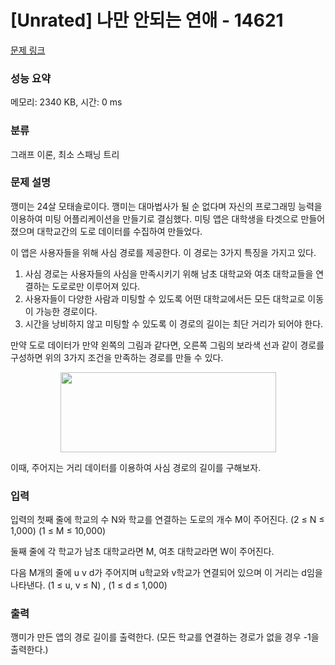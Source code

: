 # [Unrated] 나만 안되는 연애 - 14621 

[문제 링크](https://www.acmicpc.net/problem/14621) 

### 성능 요약

메모리: 2340 KB, 시간: 0 ms

### 분류

그래프 이론, 최소 스패닝 트리

### 문제 설명

<p dir="ltr">깽미는 24살 모태솔로이다. 깽미는 대마법사가 될 순 없다며 자신의 프로그래밍 능력을 이용하여 미팅 어플리케이션을 만들기로 결심했다. 미팅 앱은 대학생을 타겟으로 만들어졌으며 대학교간의 도로 데이터를 수집하여 만들었다.</p>

<p dir="ltr">이 앱은 사용자들을 위해 사심 경로를 제공한다. 이 경로는 3가지 특징을 가지고 있다.</p>

<ol dir="ltr">
	<li>사심 경로는 사용자들의 사심을 만족시키기 위해 남초 대학교와 여초 대학교들을 연결하는 도로로만 이루어져 있다.</li>
	<li>사용자들이 다양한 사람과 미팅할 수 있도록 어떤 대학교에서든 모든 대학교로 이동이 가능한 경로이다.</li>
	<li>시간을 낭비하지 않고 미팅할 수 있도록 이 경로의 길이는 최단 거리가 되어야 한다.</li>
</ol>

<p>만약 도로 데이터가 만약 왼쪽의 그림과 같다면, 오른쪽 그림의 보라색 선과 같이 경로를 구성하면 위의 3가지 조건을 만족하는 경로를 만들 수 있다.</p>

<p style="text-align:center"><img alt="" src="https://onlinejudgeimages.s3-ap-northeast-1.amazonaws.com/problem/14621/1.png" style="height:128px; width:345px"></p>

<p>이때, 주어지는 거리 데이터를 이용하여 사심 경로의 길이를 구해보자.</p>

### 입력 

 <p dir="ltr">입력의 첫째 줄에 학교의 수 N와 학교를 연결하는 도로의 개수 M이 주어진다. (2 ≤ N ≤ 1,000) (1 ≤ M ≤ 10,000)</p>

<p dir="ltr">둘째 줄에 각 학교가 남초 대학교라면 M, 여초 대학교라면 W이 주어진다.</p>

<p>다음 M개의 줄에 u v d가 주어지며 u학교와 v학교가 연결되어 있으며 이 거리는 d임을 나타낸다. (1 ≤ u, v ≤ N) , (1 ≤ d ≤ 1,000)</p>

### 출력 

 <p>깽미가 만든 앱의 경로 길이를 출력한다. (모든 학교를 연결하는 경로가 없을 경우 -1을 출력한다.)</p>

